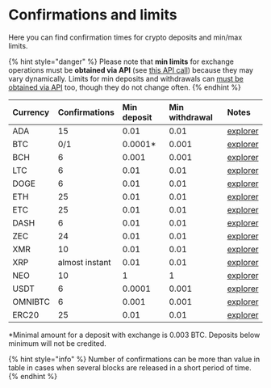 # Confirmations and limits

Here you can find confirmation times for crypto deposits and min/max limits.

{% hint style="danger" %}
Please note that **min limits** for exchange operations must be **obtained via API** \(see [this API call](api-documentation/v2.md#get-list-of-exchangeable-currency-pairs)\) because they may vary dynamically. Limits for min deposits and withdrawals can [must be obtained via API](api-documentation/v2.md#get-list-of-supported-currencies) too, though they do not change often.
{% endhint %}

| Currency | Confirmations | Min deposit | Min withdrawal | Notes |
| :--- | :--- | :--- | :--- | :--- |
| ADA | 15 | 0.01 | 0.01 | [explorer](https://cardanoexplorer.com/) |
| BTC | 0/1 | 0.0001\* | 0.001 | [explorer](https://www.blockchain.com/explorer) |
| BCH | 6 | 0.001 | 0.001 | [explorer](https://explorer.bitcoin.com/bch) |
| LTC | 6 | 0.01 | 0.01 | [explorer](https://live.blockcypher.com/ltc/) |
| DOGE | 6 | 0.01 | 0.01 | [explorer](https://live.blockcypher.com/doge/) |
| ETH | 25 | 0.01 | 0.01 | [explorer](http://etherscan.io/) |
| ETC | 25 | 0.01 | 0.01 | [explorer](https://gastracker.io/) |
| DASH | 6 | 0.01 | 0.01 | [explorer](https://live.blockcypher.com/dash/) |
| ZEC | 24 | 0.01 | 0.01 | [explorer](https://explorer.zcha.in/) |
| XMR | 10 | 0.01 | 0.01 | [explorer](https://moneroblocks.info/) |
| XRP | almost instant | 0.01 | 0.01 | [explorer](https://xrpcharts.ripple.com/#/) |
| NEO | 10 | 1 | 1 | [explorer](https://neotracker.io/) |
| USDT | 6 | 0.0001 | 0.001 | [explorer](https://omniexplorer.info/) |
| OMNIBTC | 6 | 0.001 | 0.001 | [explorer](https://www.blockchain.com/explorer) |
| ERC20 | 25 | 0.01 | 0.01 | [explorer](http://etherscan.io/) |

\*Minimal amount for a deposit with exchange  is 0.003 BTC. Deposits below minimum will not be credited.

{% hint style="info" %}
Number of confirmations can be more than value in table in cases when several blocks are released in a short period of time.
{% endhint %}

